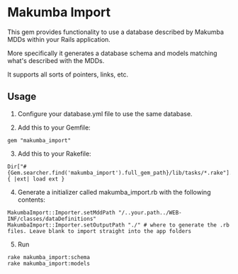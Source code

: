 Makumba Import
===

This gem provides functionality to use a database described by Makumba MDDs within your Rails application.

More specifically it generates a database schema and models matching what's described with the MDDs.

It supports all sorts of pointers, links, etc.

Usage
---

1. Configure your database.yml file to use the same database.

2. Add this to your Gemfile:

```
gem "makumba_import"
```

3. Add this to your Rakefile:

```
Dir["#{Gem.searcher.find('makumba_import').full_gem_path}/lib/tasks/*.rake"].each { |ext| load ext }
```

4. Generate a initializer called makumba_import.rb with the following contents:

```
MakumbaImport::Importer.setMddPath "/..your.path../WEB-INF/classes/dataDefinitions"
MakumbaImport::Importer.setOutputPath "./" # where to generate the .rb files. Leave blank to import straight into the app folders
```

5. Run 
```
rake makumba_import:schema
rake makumba_import:models
```

